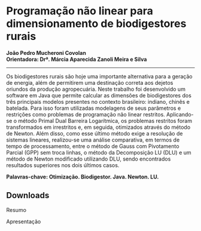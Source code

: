# Programação não linear para dimensionamento de biodigestores rurais
**João Pedro Mucheroni Covolan**  
**Orientadora: Drª. Márcia Aparecida Zanoli Meira e Silva**
***
Os biodigestores rurais são hoje uma importante alternativa para a geração de energia, além de permitirem uma destinação correta aos dejetos oriundos da produção agropecuária. Neste trabalho foi desenvolvido um software em Java que permite calcular as dimensões de biodigestores dos três principais modelos presentes no contexto brasileiro: indiano, chinês e batelada. Para isso foram utilizadas modelagens de seus parâmetros e restrições como problemas de programação não linear restritos. Aplicando-se o método Primal Dual Barreira Logarítmica, os problemas restritos foram transformados em irrestritos e, em seguida, otimizados através do método de Newton. Além disso, como esse último método exige a resolução de sistemas lineares, realizou-se uma análise comparativa, em termos de tempo de processamento, entre o método de Gauss com Pivotamento Parcial (GPP) sem troca linhas, o método da Decomposição LU (DLU) e um método de Newton modificado utilizando DLU, sendo encontrados resultados superiores nos dois últimos casos.  

**Palavras-chave: Otimização. Biodigestor. Java. Newton. LU.**

## Downloads

<p><a :href="$withBase('/files/resumo_joao.doc')" download>Resumo</a></p>
<p><a :href="$withBase('/files/apresen_joao.pdf')" download>Apresentação</a></p>
